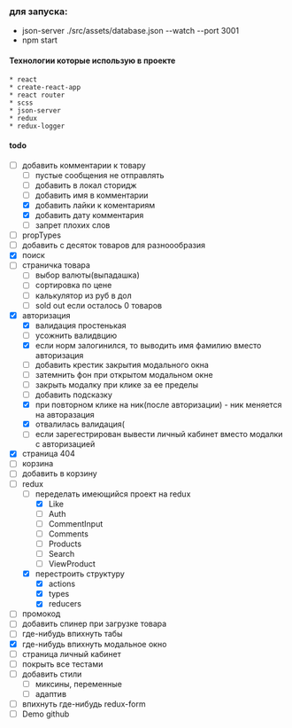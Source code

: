 ### для запуска:
* json-server ./src/assets/database.json --watch --port 3001
* npm start


#### Технологии которые использую в проекте
    * react 
    * create-react-app 
    * react router
    * scss 
    * json-server 
    * redux 
    * redux-logger 


#### todo
 * [ ] добавить комментарии к товару
   * [ ] пустые сообщения не отправлять
   * [ ] добавить в локал сторидж
   * [ ] добавить имя в комментарии
   * [x] добавить лайки к коментариям
   * [x] добавить дату комментария
   * [ ] запрет плохих слов
 * [ ] propTypes
 * [ ] добавить с десяток товаров для разноообразия
 * [x] поиск
 * [ ] страничка товара
   * [ ] выбор валюты(выпадашка)
   * [ ] сортировка по цене
   * [ ] калькулятор из руб в дол 
   * [ ] sold out если осталось 0 товаров
 * [x] авторизация
   * [x] валидация простенькая
   * [ ] усожнить валидвцию
   * [x] если норм залогинился, то выводить имя фамилию вместо авторизация
   * [ ] добавить крестик закрытия модального окна
   * [ ] затемнить фон при открытом модальном окне
   * [ ] закрыть модалку при клике за ее пределы 
   * [ ] добавить подсказку
   * [x] при повторном клике на ник(после авторизации) - ник меняется на авторазация 
   * [x] отвалилась валидация(
   * [ ] если зарегестрирован вывести личный кабинет вместо модалки с авторизацией 
 * [x] страница 404 
 * [ ] корзина
 * [ ] добавить в корзину
 * [ ] redux
   * [ ] переделать имеющийся проект на redux
     * [x] Like
     * [ ] Auth
     * [ ] CommentInput
     * [ ] Comments
     * [ ] Products
     * [ ] Search
     * [ ] ViewProduct
   * [x] перестроить структуру
     * [x] actions
     * [x] types
     * [x] reducers
 * [ ] промокод
 * [ ] добавить спинер при загрузке товара
 * [ ] где-нибудь впихнуть табы
 * [x] где-нибудь впихнуть модальное окно
 * [ ] страница личный кабинет
 * [ ] покрыть все тестами
 * [ ] добавить стили
   * [ ] миксины, переменные
   * [ ] адаптив
 * [ ] впихнуть где-нибудь redux-form  
 * [ ] Demo github 